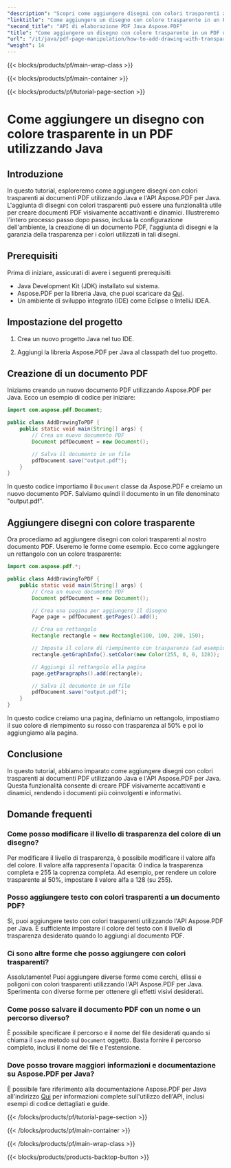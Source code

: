 ```yaml
---
"description": "Scopri come aggiungere disegni con colori trasparenti ai PDF utilizzando Java e Aspose.PDF per Java. Crea PDF dinamici e visivamente accattivanti con istruzioni dettagliate ed esempi di codice."
"linktitle": "Come aggiungere un disegno con colore trasparente in un PDF utilizzando Java"
"second_title": "API di elaborazione PDF Java Aspose.PDF"
"title": "Come aggiungere un disegno con colore trasparente in un PDF utilizzando Java"
"url": "/it/java/pdf-page-manipulation/how-to-add-drawing-with-transparent-color-in-pdf-using-java/"
"weight": 14
---
```


{{< blocks/products/pf/main-wrap-class >}}

{{< blocks/products/pf/main-container >}}

{{< blocks/products/pf/tutorial-page-section >}}

# Come aggiungere un disegno con colore trasparente in un PDF utilizzando Java


## Introduzione

In questo tutorial, esploreremo come aggiungere disegni con colori trasparenti ai documenti PDF utilizzando Java e l'API Aspose.PDF per Java. L'aggiunta di disegni con colori trasparenti può essere una funzionalità utile per creare documenti PDF visivamente accattivanti e dinamici. Illustreremo l'intero processo passo dopo passo, inclusa la configurazione dell'ambiente, la creazione di un documento PDF, l'aggiunta di disegni e la garanzia della trasparenza per i colori utilizzati in tali disegni.

## Prerequisiti

Prima di iniziare, assicurati di avere i seguenti prerequisiti:

- Java Development Kit (JDK) installato sul sistema.
- Aspose.PDF per la libreria Java, che puoi scaricare da [Qui](https://releases.aspose.com/pdf/java/).
- Un ambiente di sviluppo integrato (IDE) come Eclipse o IntelliJ IDEA.

## Impostazione del progetto

1. Crea un nuovo progetto Java nel tuo IDE.

2. Aggiungi la libreria Aspose.PDF per Java al classpath del tuo progetto.

## Creazione di un documento PDF

Iniziamo creando un nuovo documento PDF utilizzando Aspose.PDF per Java. Ecco un esempio di codice per iniziare:

```java
import com.aspose.pdf.Document;

public class AddDrawingToPDF {
    public static void main(String[] args) {
        // Crea un nuovo documento PDF
        Document pdfDocument = new Document();

        // Salva il documento in un file
        pdfDocument.save("output.pdf");
    }
}
```

In questo codice importiamo il `Document` classe da Aspose.PDF e creiamo un nuovo documento PDF. Salviamo quindi il documento in un file denominato "output.pdf".

## Aggiungere disegni con colore trasparente

Ora procediamo ad aggiungere disegni con colori trasparenti al nostro documento PDF. Useremo le forme come esempio. Ecco come aggiungere un rettangolo con un colore trasparente:

```java
import com.aspose.pdf.*;

public class AddDrawingToPDF {
    public static void main(String[] args) {
        // Crea un nuovo documento PDF
        Document pdfDocument = new Document();

        // Crea una pagina per aggiungere il disegno
        Page page = pdfDocument.getPages().add();

        // Crea un rettangolo
        Rectangle rectangle = new Rectangle(100, 100, 200, 150);

        // Imposta il colore di riempimento con trasparenza (ad esempio, rosso trasparente al 50%)
        rectangle.getGraphInfo().setColor(new Color(255, 0, 0, 128));

        // Aggiungi il rettangolo alla pagina
        page.getParagraphs().add(rectangle);

        // Salva il documento in un file
        pdfDocument.save("output.pdf");
    }
}
```

In questo codice creiamo una pagina, definiamo un rettangolo, impostiamo il suo colore di riempimento su rosso con trasparenza al 50% e poi lo aggiungiamo alla pagina.

## Conclusione

In questo tutorial, abbiamo imparato come aggiungere disegni con colori trasparenti ai documenti PDF utilizzando Java e l'API Aspose.PDF per Java. Questa funzionalità consente di creare PDF visivamente accattivanti e dinamici, rendendo i documenti più coinvolgenti e informativi.

## Domande frequenti

### Come posso modificare il livello di trasparenza del colore di un disegno?

Per modificare il livello di trasparenza, è possibile modificare il valore alfa del colore. Il valore alfa rappresenta l'opacità: 0 indica la trasparenza completa e 255 la coprenza completa. Ad esempio, per rendere un colore trasparente al 50%, impostare il valore alfa a 128 (su 255).

### Posso aggiungere testo con colori trasparenti a un documento PDF?

Sì, puoi aggiungere testo con colori trasparenti utilizzando l'API Aspose.PDF per Java. È sufficiente impostare il colore del testo con il livello di trasparenza desiderato quando lo aggiungi al documento PDF.

### Ci sono altre forme che posso aggiungere con colori trasparenti?

Assolutamente! Puoi aggiungere diverse forme come cerchi, ellissi e poligoni con colori trasparenti utilizzando l'API Aspose.PDF per Java. Sperimenta con diverse forme per ottenere gli effetti visivi desiderati.

### Come posso salvare il documento PDF con un nome o un percorso diverso?

È possibile specificare il percorso e il nome del file desiderati quando si chiama il `save` metodo sul `Document` oggetto. Basta fornire il percorso completo, inclusi il nome del file e l'estensione.

### Dove posso trovare maggiori informazioni e documentazione su Aspose.PDF per Java?

È possibile fare riferimento alla documentazione Aspose.PDF per Java all'indirizzo [Qui](https://reference.aspose.com/pdf/java/) per informazioni complete sull'utilizzo dell'API, inclusi esempi di codice dettagliati e guide.

{{< /blocks/products/pf/tutorial-page-section >}}

{{< /blocks/products/pf/main-container >}}

{{< /blocks/products/pf/main-wrap-class >}}

{{< blocks/products/products-backtop-button >}}